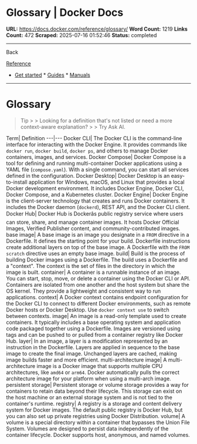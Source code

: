 # Glossary | Docker Docs

**URL:** https://docs.docker.com/reference/glossary/
**Word Count:** 1219
**Links Count:** 472
**Scraped:** 2025-07-16 01:52:46
**Status:** completed

---

Back

[Reference](https://docs.docker.com/reference/)

  * [Get started](https://docs.docker.com/get-started/)   * [Guides](https://docs.docker.com/guides/)   * [Manuals](https://docs.docker.com/manuals/)

* * *

# Glossary

> Tip >  > Looking for a definition that's not listed or need a more context-aware explanation? >  > Try Ask AI.

Term| Definition   ---|---   Docker CLI| The Docker CLI is the command-line interface for interacting with the Docker Engine. It provides commands like `docker run`, `docker build`, `docker ps`, and others to manage Docker containers, images, and services.   Docker Compose| Docker Compose is a tool for defining and running multi-container Docker applications using a YAML file \(`compose.yaml`\). With a single command, you can start all services defined in the configuration.   Docker Desktop| Docker Desktop is an easy-to-install application for Windows, macOS, and Linux that provides a local Docker development environment. It includes Docker Engine, Docker CLI, Docker Compose, and a Kubernetes cluster.   Docker Engine| Docker Engine is the client-server technology that creates and runs Docker containers. It includes the Docker daemon \(`dockerd`\), REST API, and the Docker CLI client.   Docker Hub| Docker Hub is Dockerâs public registry service where users can store, share, and manage container images. It hosts Docker Official Images, Verified Publisher content, and community-contributed images.   base image| A base image is an image you designate in a `FROM` directive in a Dockerfile. It defines the starting point for your build. Dockerfile instructions create additional layers on top of the base image. A Dockerfile with the `FROM scratch` directive uses an empty base image.   build| Build is the process of building Docker images using a Dockerfile. The build uses a Dockerfile and a "context". The context is the set of files in the directory in which the image is built.   container| A container is a runnable instance of an image. You can start, stop, move, or delete a container using the Docker CLI or API. Containers are isolated from one another and the host system but share the OS kernel. They provide a lightweight and consistent way to run applications.   context| A Docker context contains endpoint configuration for the Docker CLI to connect to different Docker environments, such as remote Docker hosts or Docker Desktop. Use `docker context use` to switch between contexts.   image| An image is a read-only template used to create containers. It typically includes a base operating system and application code packaged together using a Dockerfile. Images are versioned using tags and can be pushed to or pulled from a container registry like Docker Hub.   layer| In an image, a layer is a modification represented by an instruction in the Dockerfile. Layers are applied in sequence to the base image to create the final image. Unchanged layers are cached, making image builds faster and more efficient.   multi-architecture image| A multi-architecture image is a Docker image that supports multiple CPU architectures, like `amd64` or `arm64`. Docker automatically pulls the correct architecture image for your platform when using a multi-arch image.   persistent storage| Persistent storage or volume storage provides a way for containers to retain data beyond their lifecycle. This storage can exist on the host machine or an external storage system and is not tied to the container's runtime.   registry| A registry is a storage and content delivery system for Docker images. The default public registry is Docker Hub, but you can also set up private registries using Docker Distribution.   volume| A volume is a special directory within a container that bypasses the Union File System. Volumes are designed to persist data independently of the container lifecycle. Docker supports host, anonymous, and named volumes.